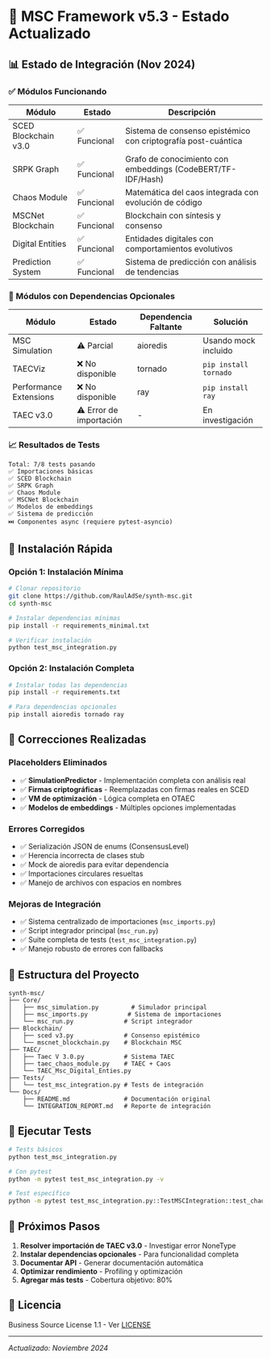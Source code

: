 # 🧠 MSC Framework v5.3 - Estado Actualizado

## 📊 Estado de Integración (Nov 2024)

### ✅ Módulos Funcionando
| Módulo | Estado | Descripción |
|--------|--------|-------------|
| SCED Blockchain v3.0 | ✅ Funcional | Sistema de consenso epistémico con criptografía post-cuántica |
| SRPK Graph | ✅ Funcional | Grafo de conocimiento con embeddings (CodeBERT/TF-IDF/Hash) |
| Chaos Module | ✅ Funcional | Matemática del caos integrada con evolución de código |
| MSCNet Blockchain | ✅ Funcional | Blockchain con síntesis y consenso |
| Digital Entities | ✅ Funcional | Entidades digitales con comportamientos evolutivos |
| Prediction System | ✅ Funcional | Sistema de predicción con análisis de tendencias |

### 🔧 Módulos con Dependencias Opcionales
| Módulo | Estado | Dependencia Faltante | Solución |
|--------|--------|---------------------|----------|
| MSC Simulation | ⚠️ Parcial | aioredis | Usando mock incluido |
| TAECViz | ❌ No disponible | tornado | `pip install tornado` |
| Performance Extensions | ❌ No disponible | ray | `pip install ray` |
| TAEC v3.0 | ⚠️ Error de importación | - | En investigación |

### 📈 Resultados de Tests
```
Total: 7/8 tests pasando
✅ Importaciones básicas
✅ SCED Blockchain
✅ SRPK Graph  
✅ Chaos Module
✅ MSCNet Blockchain
✅ Modelos de embeddings
✅ Sistema de predicción
⏭️ Componentes async (requiere pytest-asyncio)
```

## 🚀 Instalación Rápida

### Opción 1: Instalación Mínima
```bash
# Clonar repositorio
git clone https://github.com/RaulAdSe/synth-msc.git
cd synth-msc

# Instalar dependencias mínimas
pip install -r requirements_minimal.txt

# Verificar instalación
python test_msc_integration.py
```

### Opción 2: Instalación Completa
```bash
# Instalar todas las dependencias
pip install -r requirements.txt

# Para dependencias opcionales
pip install aioredis tornado ray
```

## 🔧 Correcciones Realizadas

### Placeholders Eliminados
- ✅ **SimulationPredictor** - Implementación completa con análisis real
- ✅ **Firmas criptográficas** - Reemplazadas con firmas reales en SCED
- ✅ **VM de optimización** - Lógica completa en OTAEC
- ✅ **Modelos de embeddings** - Múltiples opciones implementadas

### Errores Corregidos
- ✅ Serialización JSON de enums (ConsensusLevel)
- ✅ Herencia incorrecta de clases stub
- ✅ Mock de aioredis para evitar dependencia
- ✅ Importaciones circulares resueltas
- ✅ Manejo de archivos con espacios en nombres

### Mejoras de Integración
- ✅ Sistema centralizado de importaciones (`msc_imports.py`)
- ✅ Script integrador principal (`msc_run.py`)
- ✅ Suite completa de tests (`test_msc_integration.py`)
- ✅ Manejo robusto de errores con fallbacks

## 📁 Estructura del Proyecto

```
synth-msc/
├── Core/
│   ├── msc_simulation.py         # Simulador principal
│   ├── msc_imports.py           # Sistema de importaciones
│   └── msc_run.py              # Script integrador
├── Blockchain/
│   ├── sced v3.py              # Consenso epistémico
│   └── mscnet_blockchain.py    # Blockchain MSC
├── TAEC/
│   ├── Taec V 3.0.py           # Sistema TAEC
│   ├── taec_chaos_module.py    # TAEC + Caos
│   └── TAEC_Msc_Digital_Enties.py
├── Tests/
│   └── test_msc_integration.py # Tests de integración
└── Docs/
    ├── README.md               # Documentación original
    └── INTEGRATION_REPORT.md   # Reporte de integración
```

## 🧪 Ejecutar Tests

```bash
# Tests básicos
python test_msc_integration.py

# Con pytest
python -m pytest test_msc_integration.py -v

# Test específico
python -m pytest test_msc_integration.py::TestMSCIntegration::test_chaos_module -v
```

## 📝 Próximos Pasos

1. **Resolver importación de TAEC v3.0** - Investigar error NoneType
2. **Instalar dependencias opcionales** - Para funcionalidad completa
3. **Documentar API** - Generar documentación automática
4. **Optimizar rendimiento** - Profiling y optimización
5. **Agregar más tests** - Cobertura objetivo: 80%

## 📄 Licencia

Business Source License 1.1 - Ver [LICENSE](LICENSE)

---
*Actualizado: Noviembre 2024*
